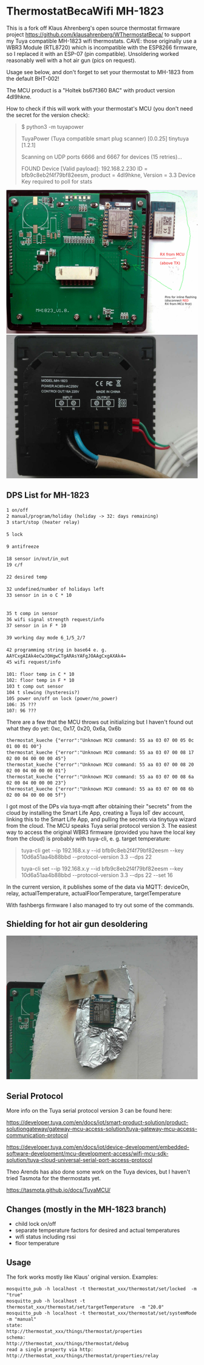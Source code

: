 # ThermostatBecaWifi MH-1823

This is a fork off Klaus Ahrenberg's open source thermostat firmware project https://github.com/klausahrenberg/WThermostatBeca/ to support my Tuya compatible MH-1823 wifi thermostats. CAVE: those originally use a WBR3 Module (RTL8720) which is incompatible with the ESP8266 firmware, so I replaced it with an ESP-07 (pin compatible). Unsoldering worked reasonably well with a hot air gun (pics on request).

Usage see below, and don't forget to set your thermostat to MH-1823 from the default BHT-002!

The MCU product is a "Holtek bs67f360 BAC" with product version 4dl9hkne.

How to check if this will work with your thermostat's MCU  (you don't need the secret for the version check):

> $ python3 -m tuyapower
> 
> TuyaPower (Tuya compatible smart plug scanner) [0.0.25] tinytuya [1.2.1]
> 
> Scanning on UDP ports 6666 and 6667 for devices (15 retries)...
> 
> FOUND Device [Valid payload]: 192.168.2.230
>     ID = bfb9c8eb2f4f79bf82eesm, product = 4dl9hkne, Version = 3.3
>     Device Key required to poll for stats

![MH-1823 inside](docs/MH-1823/MH_1823_pcb_ed.jpeg) ![MH-1823 back](docs/MH-1823/MH_1823_back.jpeg)



DPS List for MH-1823
--------------------
```
1 on/off
2 manual/program/holiday (holiday -> 32: days remaining)
3 start/stop (heater relay)

5 lock

9 antifreeze

18 sensor in/out/in_out
19 c/f

22 desired temp

32 undefined/number of holidays left
33 sensor in in o C * 10


35 t comp in sensor
36 wifi signal strength request/info
37 sensor in in F * 10

39 working day mode 6_1/5_2/7

42 programming string in base64 e. g. AAYCxgAIAk4eCwJOHgwCTgARAsYAFgJOAAgCxgAXAk4=
45 wifi request/info

101: floor temp in C * 10
102: floor temp in F * 10
103 t comp out sensor
104 t slewing (hysteresis?)
105 power on/off on lock (power/no_power)
106: 35 ???
107: 96 ???
```
There are a few that the MCU throws out initializing but I haven't found out what they do yet: 0xc, 0x17, 0x20, 0x6a, 0x6b
```
thermostat_kueche {"error":"Unknown MCU command: 55 aa 03 07 00 05 0c 01 00 01 00"}
thermostat_kueche {"error":"Unknown MCU command: 55 aa 03 07 00 08 17 02 00 04 00 00 00 45"}
thermostat_kueche {"error":"Unknown MCU command: 55 aa 03 07 00 08 20 02 00 04 00 00 00 01"}
thermostat_kueche {"error":"Unknown MCU command: 55 aa 03 07 00 08 6a 02 00 04 00 00 00 23"}
thermostat_kueche {"error":"Unknown MCU command: 55 aa 03 07 00 08 6b 02 00 04 00 00 00 5f"}
```

I got most of the DPs via tuya-mqtt after obtaining their "secrets" from the cloud by installing the Smart Life App, creating a Tuya IoT dev account, linking this to the Smart Life App, and pulling the secrets via tinytuya wizard from the cloud. The MCU speaks Tuya serial protocol version 3. The easiest way to access the original WBR3 firmware (provided you have the local key from the cloud) is probably with tuya-cli, e. g. target temperature:

> tuya-cli get   --ip 192.168.x.y --id bfb9c8eb2f4f79bf82eesm --key 10d6a51aa4b88bbd --protocol-version 3.3 --dps 22
> 
> tuya-cli set   --ip 192.168.x.y --id bfb9c8eb2f4f79bf82eesm --key 10d6a51aa4b88bbd --protocol-version 3.3 --dps 22 --set 16

In the current version, it publishes some of the data via MQTT: deviceOn, relay, actualTemperature, actualFloorTemperature, targetTemperature

With fashbergs firmware I also managed to try out some of the commands.


Shielding for hot air gun desoldering
-------------------------------------

![MH-1820 solder shield](docs/MH-1823/hot_air_gun_shield.jpeg) 

Serial Protocol
---------------
More info on the Tuya serial protocol version 3 can be found here:

https://developer.tuya.com/en/docs/iot/smart-product-solution/product-solutiongateway/gateway-mcu-access-solution/tuya-gateway-mcu-access-communication-protocol

https://developer.tuya.com/en/docs/iot/device-development/embedded-software-development/mcu-development-access/wifi-mcu-sdk-solution/tuya-cloud-universal-serial-port-access-protocol

Theo Arends has also done some work on the Tuya devices, but I haven't tried Tasmota for the thermostats yet.

https://tasmota.github.io/docs/TuyaMCU/


Changes (mostly in the MH-1823 branch)
-------

* child lock on/off
* separate temperature factors for desired and actual temperatures
* wifi status including rssi
* floor temperature

Usage
-----

The fork works mostly like Klaus' original version. Examples:
```
mosquitto_pub -h localhost -t thermostat_xxx/thermostat/set/locked  -m "true"
mosquitto_pub -h localhost -t thermostat_xxx/thermostat/set/targetTemperature  -m "20.0"
mosquitto_pub -h localhost -t thermostat_xxx/thermostat/set/systemMode  -m "manual"
state:
http://thermostat_xxx/things/thermostat/properties
schema:
http://thermostat_xxx/things/thermostat/debug
read a single property via http:
http://thermostat_xxx/things/thermostat/properties/relay
```


